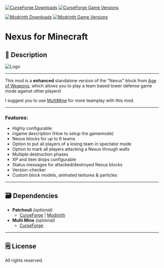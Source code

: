 [![CurseForge Downloads](https://cf.way2muchnoise.eu/639182.svg?badge_style=for_the_badge)][cf_mod] [![CurseForge Game Versions](https://cf.way2muchnoise.eu/versions/639182.svg?badge_style=for_the_badge)][cf_mod]

[![Modrinth Downloads](https://img.shields.io/modrinth/dt/6E5G1X6S?label=Modrinth&logo=modrinth&style=for-the-badge)][mr_mod] [![Modrinth Game Versions](https://img.shields.io/modrinth/game-versions/6E5G1X6S?label=Available%20for&logo=modrinth&style=for-the-badge)][mr_mod]

# Nexus for Minecraft

## 📖 Description

![Logo](https://i.imgur.com/ezVdSoR.png)

-----

This mod is a **enhanced** standalone version of the "Nexus" block from [Age of Weapons](https://www.curseforge.com/minecraft/mc-mods/age-of-weapons), which allows you to play a team based tower defense game mode against other players!

I suggest you to use [MultiMine](https://www.curseforge.com/minecraft/mc-mods/multi-mine) for more teamplay with this mod.

-----

### Features:

- Highly configurable
- ingame description (How to setup the gamemode)
- Nexus blocks for up to 6 teams
- Option to put all players of a losing team in spectator mode
- Option to mark all players attacking a Nexus through walls
- Multiple destruction phases
- XP and item drops configurable
- Status messages for attacked/destroyed Nexus blocks
- Version-checker
- Custom block models, animated textures & particles

----

## 🗃️ Dependencies

- **Patchouli** *(optional)*
    - [CurseForge][cf_patchouli] | [Modrinth][mr_patchouli]
- **Multi Mine** *(optional)*
  - [CurseForge][cf_multimine]

----

## 🗒️ License

All rights reserved.

[cf_mod]: https://www.curseforge.com/minecraft/mc-mods/nexus-battle-mode
[mr_mod]: https://modrinth.com/mod/nexus
[cf_patchouli]: https://www.curseforge.com/minecraft/mc-mods/patchouli
[mr_patchouli]: https://modrinth.com/mods/patchouli
[cf_multimine]: https://www.curseforge.com/minecraft/mc-mods/multi-mine
